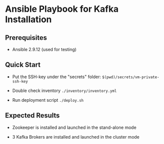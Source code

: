 # Ansible Playbook for Kafka Installation

## Prerequisites

* Ansible 2.9.12 (used for testing)

## Quick Start

* Put the SSH-key under the "secrets" folder:
  `$(pwd)/secrets/vm-private-ssh-key`

* Double check inventory `./inventory/inventory.yml`

* Run deployment script `./deploy.sh`

## Expected Results

* Zookeeper is installed and launched in the stand-alone mode

* 3 Kafka Brokers are installed and launched in the cluster mode
